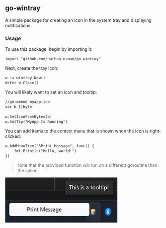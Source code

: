 ## go-wintray

A simple package for creating an icon in the system tray and displaying notifications.

### Usage

To use this package, begin by importing it:

```golang
import "github.com/nathan-osman/go-wintray"
```

Next, create the tray icon:

```golang
w := wintray.New()
defer w.Close()
```

You will likely want to set an icon and tooltip:

```golang
//go:embed myapp.ico
var b []byte

w.SetIconFromBytes(b)
w.SetTip("MyApp Is Running")
```

You can add items to the context menu that is shown when the icon is right-clicked:

```golang
w.AddMenuItem("&Print Message", func() {
    fmt.Println("Hello, world!")
})
```

> Note that the provided function will run on a different goroutine than the caller.

![Screenshot of example code running in the system tray](https://github.com/nathan-osman/go-wintray/blob/main/img/wintray-screenshot.png?raw=true)
